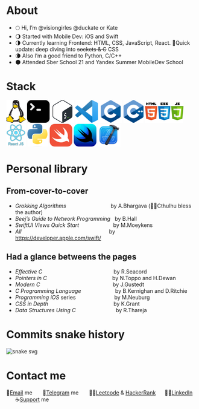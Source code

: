 # About

- 🌕 Hi, I’m @visiongirles @duckate or Kate
- 🌖 Started with Mobile Dev: iOS and Swift
- 🌗 Currently learning Frontend: HTML, CSS, JavaScript, React. 🦊Quick update: deep diving into <s>sockets & C</s> CSS
- 🌘 Also I’m a good friend to Python, C/C++
- 🌑 Attended Sber School 21 and Yandex Summer MobileDev School

# Stack
![unix](https://github.com/visiongirles/visiongirles/blob/main/logo/unix-logo.png)
![cmd-line](https://github.com/visiongirles/visiongirles/blob/main/logo/cmd-line-logo.png)
![bash](https://github.com/visiongirles/visiongirles/blob/main/logo/bash-logo.png)
![vsc](https://github.com/visiongirles/visiongirles/blob/main/logo/vsc-logo.png)
![c](https://github.com/visiongirles/visiongirles/blob/main/logo/c-logo.png)
![cpp](https://github.com/visiongirles/visiongirles/blob/main/logo/cpp-logo.png)
![html css js](https://github.com/visiongirles/visiongirles/blob/main/logo/html-css-js-logo.png)
![react](https://github.com/visiongirles/visiongirles/blob/main/logo/react-js-logo.png)
![python](https://github.com/visiongirles/visiongirles/blob/main/logo/python-logo.png)
![swift](https://github.com/visiongirles/visiongirles/blob/main/logo/swift-logo.png)
![swiftui](https://github.com/visiongirles/visiongirles/blob/main/logo/swiftui-logo.png)
![xcode](https://github.com/visiongirles/visiongirles/blob/main/logo/xcode-logo.png)


# Personal library
## From-cover-to-cover
- _Grokking Algorithms_ &nbsp;&nbsp;&nbsp;&nbsp;&nbsp;&nbsp;&nbsp;&nbsp;&nbsp;&nbsp;&nbsp;&nbsp;&nbsp;&nbsp;&nbsp;&nbsp;&nbsp;&nbsp;&nbsp;&nbsp;&nbsp;&nbsp;&nbsp;&nbsp;&nbsp;&nbsp;&nbsp;&nbsp;
by A.Bhargava (🙏🐙Cthulhu bless the author)
- _Beej’s Guide to Network Programming_
&nbsp;
by B.Hall
- _SwiftUI Views Quick Start_
&nbsp;&nbsp;&nbsp;&nbsp;&nbsp;&nbsp;&nbsp;&nbsp;&nbsp;&nbsp;&nbsp;&nbsp;&nbsp;&nbsp;&nbsp;&nbsp;&nbsp;&nbsp;&nbsp;&nbsp;&nbsp;
by M.Moeykens
- _All_
&nbsp;&nbsp;&nbsp;&nbsp;&nbsp;&nbsp;&nbsp;&nbsp;&nbsp;&nbsp;&nbsp;&nbsp;&nbsp;&nbsp;&nbsp;&nbsp;&nbsp;&nbsp;&nbsp;&nbsp;&nbsp;&nbsp;&nbsp;
&nbsp;&nbsp;&nbsp;&nbsp;&nbsp;&nbsp;&nbsp;&nbsp;&nbsp;&nbsp;&nbsp;&nbsp;&nbsp;&nbsp;&nbsp;&nbsp;&nbsp;&nbsp;&nbsp;&nbsp;&nbsp;&nbsp;&nbsp;
&nbsp;&nbsp;&nbsp;&nbsp;&nbsp;&nbsp;&nbsp;&nbsp;&nbsp;
by https://developer.apple.com/swift/

## Had a glance betweens the pages
- _Effective C_
&nbsp;&nbsp;&nbsp;&nbsp;&nbsp;&nbsp;&nbsp;&nbsp;&nbsp;&nbsp;&nbsp;&nbsp;&nbsp;&nbsp;&nbsp;&nbsp;&nbsp;&nbsp;&nbsp;&nbsp;&nbsp;&nbsp;&nbsp;
&nbsp;&nbsp;&nbsp;&nbsp;&nbsp;&nbsp;&nbsp;&nbsp;&nbsp;&nbsp;&nbsp;&nbsp;&nbsp;&nbsp;&nbsp;&nbsp;&nbsp;&nbsp;&nbsp;&nbsp;&nbsp;&nbsp;
by R.Seacord
- _Pointers in C_
&nbsp;&nbsp;&nbsp;&nbsp;&nbsp;&nbsp;&nbsp;&nbsp;&nbsp;&nbsp;&nbsp;&nbsp;&nbsp;&nbsp;&nbsp;&nbsp;&nbsp;&nbsp;&nbsp;&nbsp;&nbsp;&nbsp;&nbsp;
&nbsp;&nbsp;&nbsp;&nbsp;&nbsp;&nbsp;&nbsp;&nbsp;&nbsp;&nbsp;&nbsp;&nbsp;&nbsp;&nbsp;&nbsp;&nbsp;&nbsp;&nbsp;
by N.Toppo and H.Dewan
- _Modern C_
&nbsp;&nbsp;&nbsp;&nbsp;&nbsp;&nbsp;&nbsp;&nbsp;&nbsp;&nbsp;&nbsp;&nbsp;&nbsp;&nbsp;&nbsp;&nbsp;&nbsp;&nbsp;&nbsp;&nbsp;&nbsp;&nbsp;&nbsp;
&nbsp;&nbsp;&nbsp;&nbsp;&nbsp;&nbsp;&nbsp;&nbsp;&nbsp;&nbsp;&nbsp;&nbsp;&nbsp;&nbsp;&nbsp;&nbsp;&nbsp;&nbsp;&nbsp;&nbsp;&nbsp;&nbsp;&nbsp;
by J.Gustedt
- _C Programming Language_
&nbsp;&nbsp;&nbsp;&nbsp;&nbsp;&nbsp;&nbsp;&nbsp;&nbsp;&nbsp;&nbsp;&nbsp;&nbsp;&nbsp;&nbsp;&nbsp;&nbsp;&nbsp;&nbsp;&nbsp;&nbsp;
by B.Kernighan and D.Ritchie
- _Programming iOS_ series
&nbsp;&nbsp;&nbsp;&nbsp;&nbsp;&nbsp;&nbsp;&nbsp;&nbsp;&nbsp;&nbsp;&nbsp;&nbsp;&nbsp;&nbsp;&nbsp;&nbsp;&nbsp;&nbsp;&nbsp;&nbsp;&nbsp;&nbsp;&nbsp;
by M.Neuburg
- _CSS in Depth_
&nbsp;&nbsp;&nbsp;&nbsp;&nbsp;&nbsp;&nbsp;&nbsp;&nbsp;&nbsp;&nbsp;&nbsp;&nbsp;&nbsp;&nbsp;&nbsp;&nbsp;&nbsp;&nbsp;&nbsp;&nbsp;&nbsp;&nbsp;
&nbsp;&nbsp;&nbsp;&nbsp;&nbsp;&nbsp;&nbsp;&nbsp;&nbsp;&nbsp;&nbsp;&nbsp;&nbsp;&nbsp;&nbsp;&nbsp;&nbsp;&nbsp;
by K.Grant
- _Data Structures Using C_
&nbsp;&nbsp;&nbsp;&nbsp;&nbsp;&nbsp;&nbsp;&nbsp;&nbsp;&nbsp;&nbsp;&nbsp;&nbsp;&nbsp;&nbsp;&nbsp;&nbsp;&nbsp;&nbsp;&nbsp;&nbsp;&nbsp;&nbsp;&nbsp;&nbsp;
by R.Thareja


# Commits snake history
![snake svg](https://github.com/visiongirles/visiongirles/blob/output/github-contribution-grid-snake.svg)

# Contact me
📧<a href="mailto:busy.sychenko@gmail.com">Email</a> me &nbsp;&nbsp;&nbsp;&nbsp;&nbsp; 📱<a href="https://t.me/duckate">Telegram</a> me
&nbsp;&nbsp;&nbsp;&nbsp;&nbsp; 👩‍💻<a href="https://leetcode.com/visiongirles/">Leetcode</a> & <a href="https://www.hackerrank.com/busy_sychenko">HackerRank</a>&nbsp;&nbsp;&nbsp;&nbsp;&nbsp; 🧙‍♀️<a href="https://www.linkedin.com/in/kate-sychenko-50456a57/">LinkedIn</a>  &nbsp;&nbsp;&nbsp;&nbsp;&nbsp; ☕<a href="https://www.buymeacoffee.com/duckate">Support</a> me 

